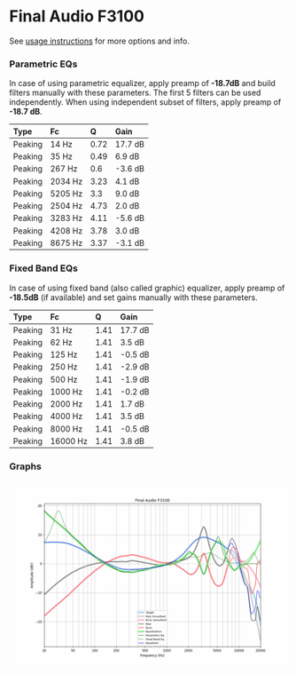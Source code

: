 # Final Audio F3100
See [usage instructions](https://github.com/jaakkopasanen/AutoEq#usage) for more options and info.

### Parametric EQs
In case of using parametric equalizer, apply preamp of **-18.7dB** and build filters manually
with these parameters. The first 5 filters can be used independently.
When using independent subset of filters, apply preamp of **-18.7 dB**.

| Type    | Fc      |    Q | Gain    |
|:--------|:--------|:-----|:--------|
| Peaking | 14 Hz   | 0.72 | 17.7 dB |
| Peaking | 35 Hz   | 0.49 | 6.9 dB  |
| Peaking | 267 Hz  | 0.6  | -3.6 dB |
| Peaking | 2034 Hz | 3.23 | 4.1 dB  |
| Peaking | 5205 Hz | 3.3  | 9.0 dB  |
| Peaking | 2504 Hz | 4.73 | 2.0 dB  |
| Peaking | 3283 Hz | 4.11 | -5.6 dB |
| Peaking | 4208 Hz | 3.78 | 3.0 dB  |
| Peaking | 8675 Hz | 3.37 | -3.1 dB |

### Fixed Band EQs
In case of using fixed band (also called graphic) equalizer, apply preamp of **-18.5dB**
(if available) and set gains manually with these parameters.

| Type    | Fc       |    Q | Gain    |
|:--------|:---------|:-----|:--------|
| Peaking | 31 Hz    | 1.41 | 17.7 dB |
| Peaking | 62 Hz    | 1.41 | 3.5 dB  |
| Peaking | 125 Hz   | 1.41 | -0.5 dB |
| Peaking | 250 Hz   | 1.41 | -2.9 dB |
| Peaking | 500 Hz   | 1.41 | -1.9 dB |
| Peaking | 1000 Hz  | 1.41 | -0.2 dB |
| Peaking | 2000 Hz  | 1.41 | 1.7 dB  |
| Peaking | 4000 Hz  | 1.41 | 3.5 dB  |
| Peaking | 8000 Hz  | 1.41 | -0.5 dB |
| Peaking | 16000 Hz | 1.41 | 3.8 dB  |

### Graphs
![](./Final%20Audio%20F3100.png)